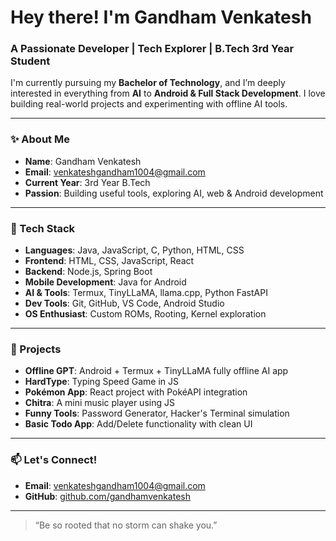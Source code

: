 # Hey there! I'm Gandham Venkatesh

### A Passionate Developer | Tech Explorer | B.Tech 3rd Year Student

I'm currently pursuing my **Bachelor of Technology**, and I’m deeply interested in everything from **AI** to **Android & Full Stack Development**. I love building real-world projects and experimenting with offline AI tools.

---

### ✨ About Me
- **Name**: Gandham Venkatesh  
- **Email**: [venkateshgandham1004@gmail.com](mailto:venkateshgandham1004@gmail.com)  
- **Current Year**: 3rd Year B.Tech  
- **Passion**: Building useful tools, exploring AI, web & Android development  

---

### 🔧 Tech Stack

- **Languages**: Java, JavaScript, C, Python, HTML, CSS  
- **Frontend**: HTML, CSS, JavaScript, React  
- **Backend**: Node.js, Spring Boot  
- **Mobile Development**: Java for Android  
- **AI & Tools**: Termux, TinyLLaMA, llama.cpp, Python FastAPI  
- **Dev Tools**: Git, GitHub, VS Code, Android Studio  
- **OS Enthusiast**: Custom ROMs, Rooting, Kernel exploration

---

### 🧠 Projects

- **Offline GPT**: Android + Termux + TinyLLaMA fully offline AI app  
- **HardType**: Typing Speed Game in JS  
- **Pokémon App**: React project with PokéAPI integration  
- **Chitra**: A mini music player using JS  
- **Funny Tools**: Password Generator, Hacker's Terminal simulation  
- **Basic Todo App**: Add/Delete functionality with clean UI  


---

### 📫 Let's Connect!

- **Email**: [venkateshgandham1004@gmail.com](mailto:venkateshgandham1004@gmail.com)  
- **GitHub**: [github.com/gandhamvenkatesh](https://github.com/gandhamvenkatesh)

---

> “Be so rooted that no storm can shake you.”
